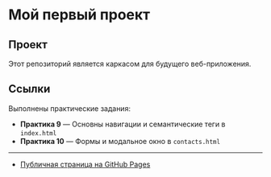 # Мой первый проект

## Проект

Этот репозиторий является каркасом для будущего веб-приложения.

## Ссылки

Выполнены практические задания:

- **Практика 9** — Основны навигации и семантические теги в `index.html`
- **Практика 10** — Формы и модальное окно в `contacts.html`

---

- [Публичная страница на GitHub Pages](https://lilyaka1.github.io/fb_pr9/)
